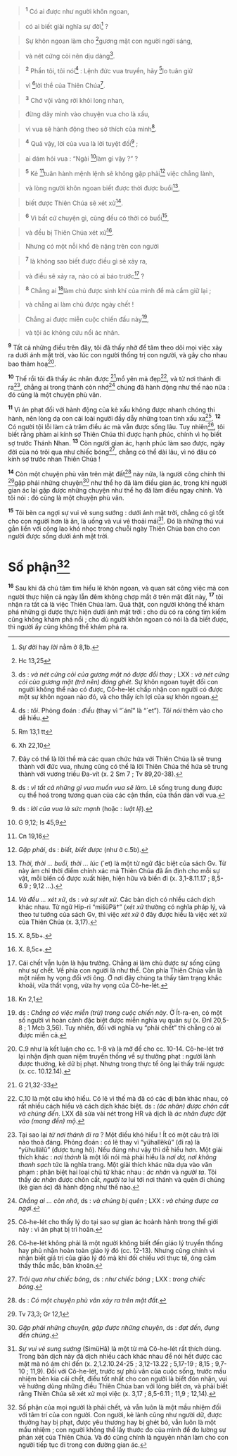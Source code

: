 > <sup><b>1</b></sup> Có ai được như người khôn ngoan,
>


> có ai biết giải nghĩa sự đời[^1] ?
>


> Sự khôn ngoan làm cho [^1*]gương mặt con người ngời sáng,
>


> và nét cứng cỏi nên dịu dàng[^2].
>


> <sup><b>2</b></sup> Phần tôi, tôi nói[^3] : Lệnh đức vua truyền, hãy [^2*]lo tuân giữ
>


> vì [^3*]lời thề của Thiên Chúa[^4].
>


> <sup><b>3</b></sup> Chớ vội vàng rời khỏi long nhan,
>


> đừng dây mình vào chuyện vua cho là xấu,
>


> vì vua sẽ hành động theo sở thích của mình[^5].
>


> <sup><b>4</b></sup> Quả vậy, lời của vua là lời tuyệt đối[^6] ;
>


> ai dám hỏi vua : “Ngài [^4*]làm gì vậy ?” ?
>


> <sup><b>5</b></sup> Kẻ [^5*]tuân hành mệnh lệnh sẽ không gặp phải[^7] việc chẳng lành,
>


> và lòng người khôn ngoan biết được thời được buổi[^8],
>


> biết được Thiên Chúa sẽ xét xử[^9].
>


> <sup><b>6</b></sup> Vì bất cứ chuyện gì, cũng đều có thời có buổi[^10],
>


> và đều bị Thiên Chúa xét xử[^11].
>


> Nhưng có một nỗi khổ đè nặng trên con người
>


> <sup><b>7</b></sup> là không sao biết được điều gì sẽ xảy ra,
>


> và điều sẽ xảy ra, nào có ai báo trước[^12] ?
>


> <sup><b>8</b></sup> Chẳng ai [^6*]làm chủ được sinh khí của mình để mà cầm giữ lại ;
>


> và chẳng ai làm chủ được ngày chết !
>


> Chẳng ai được miễn cuộc chiến đấu này[^13],
>


> và tội ác không cứu nổi ác nhân.
>

<sup><b>9</b></sup> Tất cả những điều trên đây, tôi đã thấy nhờ để tâm theo dõi mọi việc xảy ra dưới ánh mặt trời, vào lúc con người thống trị con người, và gây cho nhau bao thảm hoạ[^14].

<sup><b>10</b></sup> Thế rồi tôi đã thấy ác nhân được [^7*]mồ yên mả đẹp[^15], và từ nơi thánh đi ra[^16], chẳng ai trong thành còn nhớ[^17] chúng đã hành động như thế nào nữa : đó cũng là một chuyện phù vân.

<sup><b>11</b></sup> Vì án phạt đối với hành động của kẻ xấu không được nhanh chóng thi hành, nên lòng dạ con cái loài người đầy dẫy những toan tính xấu xa[^18]. <sup><b>12</b></sup> Có người tội lỗi làm cả trăm điều ác mà vẫn được sống lâu. Tuy nhiên[^19], tôi biết rằng phàm ai kính sợ Thiên Chúa thì được hạnh phúc, chính vì họ biết sợ trước Thánh Nhan. <sup><b>13</b></sup> Còn người gian ác, hạnh phúc làm sao được, ngày đời của nó trôi qua như chiếc bóng[^20], chẳng có thể dài lâu, vì nó đâu có kính sợ trước nhan Thiên Chúa !

<sup><b>14</b></sup> Còn một chuyện phù vân trên mặt đất[^21] này nữa, là người công chính thì [^8*]gặp phải những chuyện[^22] như thể họ đã làm điều gian ác, trong khi người gian ác lại gặp được những chuyện như thể họ đã làm điều ngay chính. Và tôi nói : đó cũng là một chuyện phù vân.

<sup><b>15</b></sup> Tôi bèn ca ngợi sự vui vẻ sung sướng : dưới ánh mặt trời, chẳng có gì tốt cho con người hơn là ăn, là uống và vui vẻ thoải mái[^23]. Đó là những thú vui gắn liền với công lao khó nhọc trong chuỗi ngày Thiên Chúa ban cho con người được sống dưới ánh mặt trời.


# Số phận[^24]
<sup><b>16</b></sup> Sau khi đã chú tâm tìm hiểu lẽ khôn ngoan, và quan sát công việc mà con người thực hiện cả ngày lẫn đêm không chợp mắt ở trên mặt đất này, <sup><b>17</b></sup> tôi nhận ra tất cả là việc Thiên Chúa làm. Quả thật, con người không thể khám phá những gì được thực hiện dưới ánh mặt trời : cho dù có ra công tìm kiếm cũng không khám phá nổi ; cho dù người khôn ngoan có nói là đã biết được, thì người ấy cũng không thể khám phá ra.

[^1]: *Sự đời* hay *lời* nằm ở 8,1b.
[^2]: ds : *và nét cứng cỏi của gương mặt nó được đổi thay* ; LXX : *và nét cứng cỏi của gương mặt (trở nên) đáng ghét*. Sự khôn ngoan tuyệt đối con người không thể nào có được, Cô-he-lét chấp nhận con người có được một sự khôn ngoan nào đó, và cho thấy ích lợi của sự khôn ngoan.
[^3]: ds : *tôi*. Phỏng đoán : *điều* (thay vì “´ánî” là “´et”). *Tôi nói* thêm vào cho dễ hiểu.
[^4]: Đây có thể là lời thề mà các quan chức hứa với Thiên Chúa là sẽ trung thành với đức vua, nhưng cũng có thể là lời Thiên Chúa thề hứa sẽ trung thành với vương triều Đa-vít (x. 2 Sm 7 ; Tv 89,20-38).
[^5]: ds : *vì tất cả những gì vua muốn vua sẽ làm*. Lẽ sống trung dung được cụ thể hoá trong tương quan của các cận thần, của thần dân với vua.
[^6]: ds : *lời của vua là sức mạnh* (hoặc : *luật lệ*).
[^7]: *Gặp phải*, ds : *biết, biết được* (như ở c.5b).
[^8]: *Thời, thời ... buổi, thời ... lúc* (´et) là một từ ngữ đặc biệt của sách Gv. Từ này ám chỉ thời điểm chính xác mà Thiên Chúa đã ấn định cho mỗi sự vật, mỗi biến cố được xuất hiện, hiện hữu và biến đi (x. 3,1-8.11.17 ; 8,5-6.9 ; 9,12 ...).
[^9]: *Và đều ... xét xử*, ds : *và sự xét xử*. Các bản dịch có nhiều cách dịch khác nhau. Từ ngữ Híp-ri “mišüPä†” (*xét xử* thường có nghĩa pháp lý, và theo tư tưởng của sách Gv, thì việc *xét xử* ở đây được hiểu là việc xét xử của Thiên Chúa (x. 3,17).
[^10]: X. 8,5b+.
[^11]: X. 8,5c+.
[^12]: Cái chết vẫn luôn là hậu trường. Chẳng ai làm chủ được sự sống cũng như sự chết. Về phía con người là như thế. Còn phía Thiên Chúa vẫn là một niềm hy vọng đối với ông. Ở nơi đây chúng ta thấy tâm trạng khắc khoải, vừa thất vọng, vừa hy vọng của Cô-he-lét.
[^13]: ds : *Chẳng có việc miễn (trừ) trong cuộc chiến này*. Ở Ít-ra-en, có một số người vì hoàn cảnh đặc biệt được miễn nghĩa vụ quân sự (x. Đnl 20,5-8 ; 1 Mcb 3,56). Tuy nhiên, đối với nghĩa vụ “phải chết” thì chẳng có ai được miễn cả.
[^14]: C.9 như là kết luận cho cc. 1-8 và là mở đề cho cc. 10-14. Cô-he-lét trở lại nhận định quan niệm truyền thống về sự thưởng phạt : người lành được thưởng, kẻ dữ bị phạt. Nhưng trong thực tế ông lại thấy trái ngược (x. cc. 10.12.14).
[^15]: C.10 là một câu khó hiểu. Có lẽ vì thế mà đã có các dị bản khác nhau, có rất nhiều cách hiểu và cách dịch khác biệt. ds : *(ác nhân) được chôn cất và chúng đến*. LXX đã sửa vài nét trong HR và dịch là *ác nhân được đặt vào (mang đến) mộ*.
[^16]: Tại sao lại *từ nơi thánh đi ra* ? Một điều khó hiểu ! Ít có một câu trả lời nào thoả đáng. Phỏng đoán : có lẽ thay vì “yühallëkû” (đi ra) là “yühullälû” (được tung hô). Nếu đúng như vậy thì dễ hiểu hơn. Một giải thích khác : *nơi thánh* là một lối nói mà phải hiểu là *nơi dơ, nơi không thanh sạch* tức là nghĩa trang. Một giải thích khác nữa dựa vào văn phạm : phân biệt hai loại chủ từ khác nhau : *ác nhân* và *người ta*. Tôi thấy *ác nhân* được chôn cất, *người ta* lui tới nơi thánh và quên đi chúng (kẻ gian ác) đã hành động như thế nào.
[^17]: *Chẳng ai ... còn nhớ*, ds : *và chúng bị quên* ; LXX : *và chúng được ca ngợi*.
[^18]: Cô-he-lét cho thấy lý do tại sao sự gian ác hoành hành trong thế giới này : vì án phạt bị trì hoãn.
[^19]: Cô-he-lét không phải là một người không biết đến giáo lý truyền thống hay phủ nhận hoàn toàn giáo lý đó (cc. 12-13). Nhưng cũng chính vì nhận biết giá trị của giáo lý đó mà khi đối chiếu với thực tế, ông cảm thấy thắc mắc, băn khoăn.
[^20]: *Trôi qua như chiếc bóng*, ds : *như chiếc bóng* ; LXX : *trong chiếc bóng*.
[^21]: ds : *Có một chuyện phù vân xảy ra trên mặt đất*.
[^22]: *Gặp phải những chuyện, gặp được những chuyện*, ds : *đạt đến, đụng đến chúng*.
[^23]: *Sự vui vẻ sung sướng* (SimüHâ) là một từ mà Cô-he-lét rất thích dùng. Trong bản dịch này đã dịch nhiều cách khác nhau để nói hết được các mặt mà nó ám chỉ đến (x. 2,1.2.10.24-25 ; 3,12-13.22 ; 5,17-19 ; 8,15 ; 9,7-10 ; 11,9). Đối với Cô-he-lét, trước sự phù vân của cuộc sống, trước mầu nhiệm bên kia cái chết, điều tốt nhất cho con người là biết đón nhận, vui vẻ hưởng dùng những điều Thiên Chúa ban với lòng biết ơn, và phải biết rằng Thiên Chúa sẽ xét xử mọi việc (x. 3,17 ; 8,5-6.11 ; 11,9 ; 12,14).
[^24]: Số phận của mọi người là phải chết, và vẫn luôn là một mầu nhiệm đối với tâm trí của con người. Con người, kẻ lành cũng như người dữ, được thưởng hay bị phạt, được yêu thương hay bị ghét bỏ, vẫn luôn là một mầu nhiệm ; con người không thể lấy thước đo của mình để đo lường sự phán xét của Thiên Chúa. Và đó cũng chính là nguyên nhân làm cho con người tiếp tục đi trong con đường gian ác.
[^1*]: Hc 13,25
[^2*]: Rm 13,1 tt
[^3*]: Xh 22,10
[^4*]: G 9,12; Is 45,9
[^5*]: Cn 19,16
[^6*]: Kn 2,1
[^7*]: G 21,32-33
[^8*]: Tv 73,3; Gr 12,1